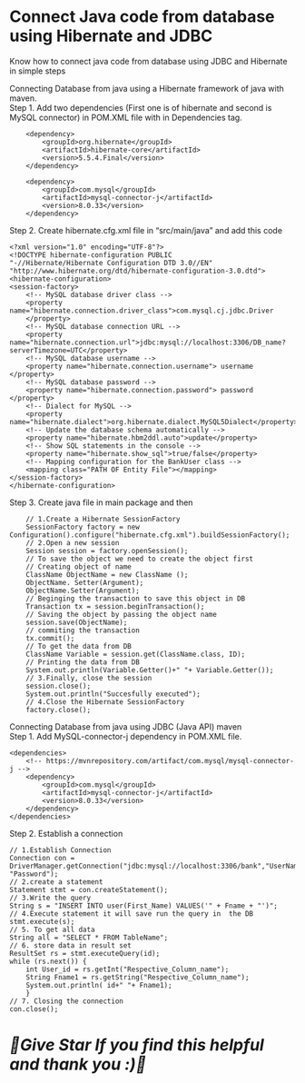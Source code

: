 # Connect Java code from database using Hibernate and JDBC 
Know how to connect java code from database using JDBC and Hibernate in simple steps


Connecting Database from java using a Hibernate framework of java with maven. 
<br>
Step 1. Add two dependencies (First one is of hibernate and second is MySQL connector) in POM.XML file with in Dependencies tag.
<!-- https://mvnrepository.com/artifact/org.hibernate/hibernate-core -->
		<dependency>
			<groupId>org.hibernate</groupId>
			<artifactId>hibernate-core</artifactId>
			<version>5.5.4.Final</version>
		</dependency>
<!-- https://mvnrepository.com/artifact/com.mysql/mysql-connector-j -->
		<dependency>
			<groupId>com.mysql</groupId>
			<artifactId>mysql-connector-j</artifactId>
			<version>8.0.33</version>
		</dependency>
Step 2. Create hibernate.cfg.xml file in “src/main/java”  and add this code

	<?xml version="1.0" encoding="UTF-8"?>
	<!DOCTYPE hibernate-configuration PUBLIC
	"-//Hibernate/Hibernate Configuration DTD 3.0//EN"
	"http://www.hibernate.org/dtd/hibernate-configuration-3.0.dtd">
	<hibernate-configuration>
	<session-factory>
		<!-- MySQL database driver class -->
		<property name="hibernate.connection.driver_class">com.mysql.cj.jdbc.Driver
		</property>
		<!-- MySQL database connection URL -->
		<property name="hibernate.connection.url">jdbc:mysql://localhost:3306/DB_name?serverTimezone=UTC</property>
		<!-- MySQL database username -->
		<property name="hibernate.connection.username"> username </property>
		<!-- MySQL database password -->
		<property name="hibernate.connection.password"> password </property>
		<!-- Dialect for MySQL -->
		<property name="hibernate.dialect">org.hibernate.dialect.MySQL5Dialect</property>
		<!-- Update the database schema automatically -->
		<property name="hibernate.hbm2ddl.auto">update</property>
		<!-- Show SQL statements in the console -->
		<property name="hibernate.show_sql">true/false</property>
		<!-- Mapping configuration for the BankUser class -->
		<mapping class="PATH OF Entity File"></mapping>
	</session-factory>
	</hibernate-configuration>

Step 3. Create java file in main package and then 

		// 1.Create a Hibernate SessionFactory
		SessionFactory factory = new Configuration().configure("hibernate.cfg.xml").buildSessionFactory();
		// 2.Open a new session
		Session session = factory.openSession(); 
		// To save the object we need to create the object first
		// Creating object of name
		ClassName ObjectName = new ClassName ();
		ObjectName. Setter(Argument);
		ObjectName.Setter(Argument);
		// Beginging the transaction to save this object in DB
		Transaction tx = session.beginTransaction();
		// Saving the object by passing the object name
		session.save(ObjectName);
		// commiting the transaction
		tx.commit();
		// To get the data from DB 
		ClassName Variable = session.get(ClassName.class, ID);
		// Printing the data from DB
		System.out.println(Variable.Getter()+" "+ Variable.Getter());
		// 3.Finally, close the session
		session.close();
		System.out.println("Succesfully executed");
		// 4.Close the Hibernate SessionFactory 
		factory.close();
  
Connecting Database from java using JDBC (Java API) maven
<br>
Step 1. Add MySQL-connector-j dependency in POM.XML file.

	<dependencies>
		<!-- https://mvnrepository.com/artifact/com.mysql/mysql-connector-j -->
		<dependency>
			<groupId>com.mysql</groupId>
			<artifactId>mysql-connector-j</artifactId>
			<version>8.0.33</version>
		</dependency>
	</dependencies>
 
Step 2. Establish a connection

	// 1.Establish Connection 
	Connection con = DriverManager.getConnection("jdbc:mysql://localhost:3306/bank","UserName", "Password");
	// 2.create a statement
	Statement stmt = con.createStatement();
	// 3.Write the query
	String s = "INSERT INTO user(First_Name) VALUES('" + Fname + "')";
	// 4.Execute statement it will save run the query in  the DB
	stmt.execute(s);
	// 5. To get all data
	String all = "SELECT * FROM TableName";
	// 6. store data in result set
	ResultSet rs = stmt.executeQuery(id);
	while (rs.next()) {
		int User_id = rs.getInt("Respective_Column_name");
		String Fname1 = rs.getString("Respective_Column_name");
		System.out.println( id+" "+ Fname1);
		}
	// 7. Closing the connection
	con.close();



# ***🌟Give Star If you find this helpful and thank you :)🌟***


